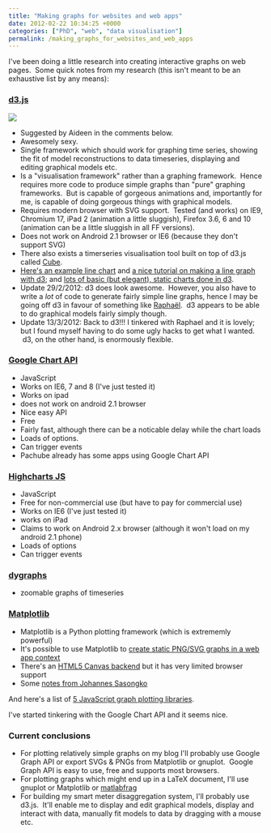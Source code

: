 ```yaml
---
title: "Making graphs for websites and web apps"
date: 2012-02-22 10:34:25 +0000
categories: ["PhD", "web", "data visualisation"]
permalink: /making_graphs_for_websites_and_web_apps
---
```

I've been doing a little research into creating interactive graphs on
web pages.  Some quick notes from my research (this isn't meant to be an
exhaustive list by any means):

<!--break-->

### [d3.js](http://mbostock.github.com/d3/)

![](http://mbostock.github.com/d3/force.png)

-   Suggested by Aideen in the comments below.
-   Awesomely sexy.
-   Single framework which should work for graphing time series, showing
    the fit of model reconstructions to data timeseries, displaying and
    editing graphical models etc.
-   Is a "visualisation framework" rather than a graphing framework.
     Hence requires more code to produce simple graphs than "pure"
    graphing frameworks.  But is capable of gorgeous animations and,
    importantly for me, is capable of doing gorgeous things with
    graphical models.
-   Requires modern browser with SVG support.  Tested (and
    works) on IE9, Chromium 17, iPad 2 (animation a little sluggish),
    Firefox 3.6, 6 and 10 (animation can be a little sluggish in all
    FF versions).
-   Does not work on Android 2.1 browser or IE6 (because they don't
    support SVG)
-   There also exists a timerseries visualisation tool built on top of
    d3.js called [Cube](http://square.github.com/cube/).
-   [Here's an example line
    chart](http://natescodevault.com/2011/11/28/d3-js-data-visualizations/) and
    [a nice tutorial on making a line graph with
    d3](http://dealloc.me/2011/06/24/d3-is-not-a-graphing-library.html);
    and [lots of basic (but elegant), static charts done in
    d3](http://www.verisi.com/resources/d3-tutorial-basic-charts.htm).
-   Update 29/2/2012: d3 does look awesome.  However, you also have to
    write a *lot* of code to generate fairly simple line graphs, hence I
    may be going off d3 in favour of something
    like [Raphaël](http://raphaeljs.com/).  d3 appears to be able to
    do graphical models fairly simply though.
-   Update 13/3/2012: Back to d3!!! I tinkered with Raphael and it is
    lovely; but I found myself having to do some ugly hacks to get what
    I wanted.  d3, on the other hand, is enormously flexible.

### [Google Chart API](http://code.google.com/apis/chart/)

-   JavaScript
-   Works on IE6, 7 and 8 (I've just tested it)
-   Works on ipad
-   does not work on android 2.1 browser
-   Nice easy API
-   Free
-   Fairly fast, although there can be a noticable delay while the chart
    loads
-   Loads of options.
-   Can trigger events
-   Pachube already has some apps using Google Chart API

### [Highcharts JS](http://www.highcharts.com/products/highcharts)

-   JavaScript
-   Free for non-commercial use (but have to pay for commercial use)
-   Works on IE6 (I've just tested it)
-   works on iPad
-   Claims to work on Android 2.x browser (although it won't load on my
    android 2.1 phone)
-   Loads of options
-   Can trigger events

### [dygraphs](http://dygraphs.com/)

-   zoomable graphs of timeseries

### [Matplotlib](http://matplotlib.sourceforge.net/faq/howto_faq.html?highlight=web#matplotlib-in-a-web-application-server)

-   Matplotlib is a Python plotting framework (which is
    extrememly powerful)
-   It's possible to use Matplotlib to [create static PNG/SVG graphs in
    a web app
    context](http://matplotlib.sourceforge.net/faq/howto_faq.html?highlight=web#matplotlib-in-a-web-application-server)
-   There's an [HTML5 Canvas
    backend](http://code.google.com/p/mplh5canvas/) but it has very
    limited browser support
-   Some [notes from Johannes
    Sasongko](http://sjohannes.wordpress.com/2010/06/11/using-matplotlib-in-a-web-application/)

And here's a list of [5 JavaScript graph plotting
libraries](http://www.1stwebdesigner.com/css/top-jquery-chart-libraries-interactive-charts/).

I've started tinkering with the Google Chart API and it seems nice.

### Current conclusions

-   For plotting relatively simple graphs on my blog I'll probably use
    Google Graph API or export SVGs & PNGs from Matplotlib or gnuplot.
     Google Graph API is easy to use, free and supports most browsers.
-   For plotting graphs which might end up in a LaTeX document, I'll use
    gnuplot or Matplotlib or
    [matlabfrag](/notes_for_producing_clean_plots_in_matlab_for_latex)
-   For building my smart meter disaggregation system, I'll probably
    use d3.js.  It'll enable me to display and edit graphical models,
    display and interact with data, manually fit models to data by
    dragging with a mouse etc.


